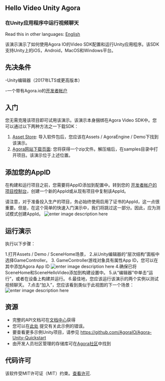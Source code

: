
## Hello Video Unity Agora
### 在Unity应用程序中运行视频聊天

Read this in other languages:  [English](README.md)

该演示演示了如何使用Agora IO的Video SDK配置和运行Unity应用程序。该SDK支持Unity上的iOS，Android，MacOS和Windows平台。

## 先决条件

-Unity编辑器（2017年LTS或更高版本）
    
-一个带有Agora.io的[开发者帐户](https://sso.agora.io/cn/v3/signup)
    

## 入门
您无需克隆该项目即可试用该演示。该演示本身捆绑在Agora Video SDK中。您可以通过以下两种方法之一下载SDK：

 1.  [Asset Store](https://assetstore.unity.com/packages/tools/video/agora-video-sdk-for-unity-134502): 导入软件包后，您应该在Assets / AgoraEngine / Demo下找到该演示。
 2. [Agora网站下载页面](https://docs.agora.io/en/Video/downloads?platform=Unity): 您将获得一个zip文件。解压缩后，在samples目录中打开项目。该演示位于上述位置。

## 添加您的AppID

在构建和运行项目之前，您需要将AppID添加到配置中。转到您的 [开发者帐户的项目控制台](https://console.agora.io/projects)，创建一个新的AppId或从现有项目中复制该AppId。

请注意，对于准备投入生产的项目，务必始终使用启用了证书的AppId，这一点很重要。但是，在这个简单的快速入门演示中，我们将跳过这一部分。因此，应为测试模式创建AppId。
![enter image description here](https://user-images.githubusercontent.com/1261195/110023464-11eb0480-7ce2-11eb-99d6-031af60715ab.png)

## 运行演示

执行以下步骤：

1.打开Assets / Demo / SceneHome场景，
2.从Unity编辑器的“层次结构”面板中选择GameController。
3. GameController游戏对象具有属性App ID，您可以在其中添加Agora App ID
![enter image description here](https://user-images.githubusercontent.com/1261195/113456235-88525380-93c1-11eb-9426-f76f7882cccb.png)
 4.确保已将SceneHome和SceneHelloVideo添加到构建设置中。
 5.从“编辑器”中单击“运行”，或者在设备上构建并运行。
 6.最佳地，您应该运行该演示的两个实例以测试视频聊天。
 7.点击“加入”，您应该看到类似于此视图的下一个场景：![enter image description here](https://user-images.githubusercontent.com/1261195/113455947-c602ac80-93c0-11eb-8fb5-275ae2544387.png)


## 资源

  - 完整的API文档可在[文档中心](https://docs.agora.io/cn)获得
  - 您可以在[此处](https://github.com/AgoraIO/Hello-Video-Unity-Agora/issues) 提交有关此示例的错误。
  - 要查看更多示例Unity项目，请参见 https://github.com/AgoraIO/Agora-Unity-Quickstart
  - 由开发人员社区管理的存储库可在[Agora社区](https://github.com/AgoraIO-Community)中找到




## 代码许可

该软件受MIT许可证（MIT）约束。[查看许可](LICENSE.md).
